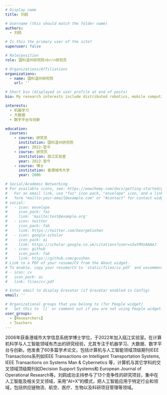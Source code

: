 ```yaml
---
# Display name
title: 刘鸥

# Username (this should match the folder name)
authors:
  - 刘鸥

# Is this the primary user of the site?
superuser: false

# Role/position
role: 国科温州研究院<br/>研究员

# Organizations/Affiliations
organizations:
  - name: 国科温州研究院
    url: ''

# Short bio (displayed in user profile at end of posts)
bio: My research interests include distributed robotics, mobile computing and programmable matter.

interests:
  - 机器学习
  - 大数据
  - 数字平台与创新

education:
  courses:
    - course: 研究员
      institution: 国科温州研究院
      year: 2022-至今
    - course: 研究员
      institution: 瓯江实验室
      year: 2022-至今
    - course: 博士
      institution: 香港城市大学
      year: 2006

# Social/Academic Networking
# For available icons, see: https://wowchemy.com/docs/getting-started/page-builder/#icons
#   For an email link, use "fas" icon pack, "envelope" icon, and a link in the
#   form "mailto:your-email@example.com" or "#contact" for contact widget.
# social:
#   - icon: envelope
#     icon_pack: fas
#     link: 'mailto:test@example.org'
#   - icon: twitter
#     icon_pack: fab
#     link: https://twitter.com/GeorgeCushen
#   - icon: google-scholar
#     icon_pack: ai
#     link: https://scholar.google.co.uk/citations?user=sIwtMXoAAAAJ
#   - icon: github
#     icon_pack: fab
#     link: https://github.com/gcushen
# Link to a PDF of your resume/CV from the About widget.
# To enable, copy your resume/CV to `static/files/cv.pdf` and uncomment the lines below.
# - icon: cv
#   icon_pack: ai
#   link: files/cv.pdf

# Enter email to display Gravatar (if Gravatar enabled in Config)
email: ''

# Organizational groups that you belong to (for People widget)
#   Set this to `[]` or comment out if you are not using People widget.
user_groups:
  - [Researchers]
  - Teachers
---
```


2006年获香港城市大学信息系统学博士学位，于2022年加入瓯江实验室。在计算机科学与人工智能领域有杰出的研究经验，尤其专注于机器学习、大数据、数字平台与创新。他发表了60多篇学术论文，包括计算机与人工智能领域顶级期刊IEEE Transactions系列如IEEE Transactions on Intelligent Transportation Systems, IEEE Transactions on Systems Man & Cybernetics 等，计算机与其它学科的交叉领域顶级期刊如Decision Support Systems和 European Journal of Operational Research等。刘鸥成功主持参与了13个竞争性的研究项目，集中在人工智能及相关交叉领域，采用“AI+X”的模式，把人工智能应用于特定行业和领域，包括供应链物流、航空、医疗、生物以及科研项目管理等领域。
